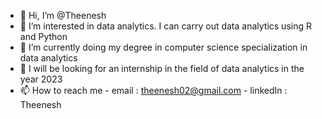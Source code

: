 - 👋 Hi, I’m @Theenesh
- 👀 I’m interested in data analytics. I can carry out data analytics using R and Python
- 🌱 I’m currently doing my degree in computer science specialization in data analytics
- 💞️ I will be looking for an internship in the field of data analytics in the year 2023
- 📫 How to reach me - email : theenesh02@gmail.com  - linkedIn : Theenesh

<!---
Theenesh/Theenesh is a ✨ special ✨ repository because its `README.md` (this file) appears on your GitHub profile.
You can click the Preview link to take a look at your changes.
--->
